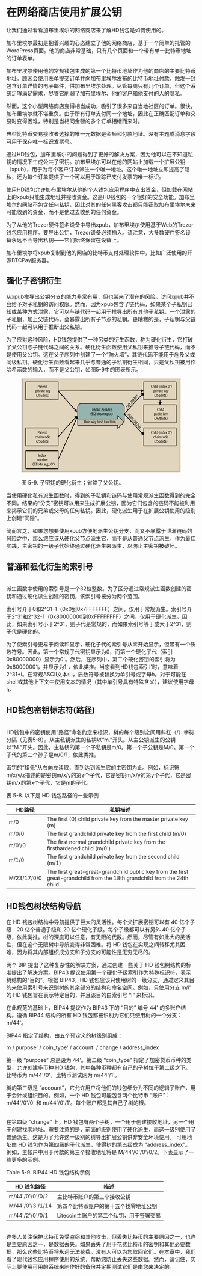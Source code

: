 # 在网络商店使用扩展公钥

让我们通过看看加布里埃尔的网络商店来了解HD钱包是如何使用的。

加布里埃尔最初是抱着兴趣的心态建立了他的网络商店，基于一个简单的托管的WordPress页面。他的商店非常基础，只有几个页面和一个带有单一比特币地址的订单表单。

加布里埃尔使用他的常规钱包生成的第一个比特币地址作为他的商店的主要比特币地址。顾客会使用表单提交订单并向加布里埃尔发布的比特币地址付款，触发一封包含订单详情的电子邮件，供加布里埃尔处理。尽管每周只有几个订单，但这个系统足够满足需求，尽管它削弱了加布里埃尔、他的客户和他支付的人的隐私。

然而，这个小型网络商店变得相当成功，吸引了很多来自当地社区的订单。很快，加布里埃尔就不堪重负。由于所有订单支付同一个地址，因此在正确匹配订单和交易时变得困难，特别是当相同金额的多个订单相继而来时。

典型比特币交易接收者选择的唯一元数据是金额和付款地址。没有主题或消息字段可用于保存唯一标识发票号。

通过HD钱包，加布里埃尔的问题得到了更好的解决方案，因为他可以在不知道私钥的情况下生成公共子密钥。加布里埃尔可以在他的网站上加载一个扩展公钥（xpub），用于为每个客户订单派生一个唯一地址。这个唯一地址立即提高了隐私，还为每个订单提供了一个可以用于跟踪已支付发票的唯一标识。

使用HD钱包允许加布里埃尔从他的个人钱包应用程序中支出资金，但加载在网站上的xpub只能生成地址并接收资金。这是HD钱包的一个很好的安全功能。加布里埃尔的网站不包含任何私钥，因此对其的任何黑客攻击都只能窃取加布里埃尔未来可能收到的资金，而不是他过去收到的任何资金。

为了从他的Trezor硬件签名设备中导出xpub，加布里埃尔使用基于Web的Trezor钱包应用程序。要导出公钥，Trezor设备必须插入。请注意，大多数硬件签名设备永远不会导出私钥——它们始终保留在设备上。

加布里埃尔将xpub复制到他的网店的比特币支付处理软件中，比如广泛使用的开源BTCPay服务器。

## 强化子密钥衍生

从xpub推导出公钥分支的能力非常有用，但也带来了潜在的风险。访问xpub并不会给予对子私钥的访问权限。然而，因为xpub包含了链代码，如果某个子私钥已知或某种方式泄露，它可以与链代码一起用于推导出所有其他子私钥。一个泄露的子私钥，加上父链代码，会暴露出所有子节点的私钥。更糟糕的是，子私钥与父链代码一起可以用于推断出父私钥。

为了应对这种风险，HD钱包提供了一种另类的衍生函数，称为硬化衍生，它打破了父公钥与子链代码之间的关系。硬化衍生函数使用父私钥来推导子链代码，而不是使用父公钥。这在父子序列中创建了一个“防火墙”，其链代码不能用于危及父或同级私钥。硬化衍生函数看起来几乎与普通的子私钥衍生相同，只是父私钥被用作哈希函数的输入，而不是父公钥，如图5-9中的图表所示。

<figure><img src="../../.gitbook/assets/5.9.png" alt=""><figcaption><p>图 5-9.  子密钥的硬化衍生；省略了父公钥。</p></figcaption></figure>

当使用硬化私有派生函数时，得到的子私钥和链码与使用常规派生函数得到的完全不同。结果的“分支”密钥可以用来生成扩展公钥，因为它们包含的链码不能被利用来揭示它们的兄弟或父母的任何私钥。因此，硬化派生用于在扩展公钥使用的级别上创建“间隙”。&#x20;

简而言之，如果您想要使用xpub方便地派生公钥分支，而又不暴露于泄漏链码的风险之中，那么您应该从硬化父节点派生它，而不是从普通父节点派生。作为最佳实践，主密钥的一级子代始终通过硬化派生来派生，以防止主密钥被破坏。

## 普通和强化衍生的索引号

\
派生函数中使用的索引号是一个32位整数。为了区分通过常规派生函数创建的密钥和通过硬化派生创建的密钥，该索引号被分为两个范围。

索引号介于0和2^31-1（0x0到0x7FFFFFFF）之间，仅用于常规派生。索引号介于2^31和2^32-1（0x80000000到0xFFFFFFFF）之间，仅用于硬化派生。因此，如果索引号小于2^31，则子代是常规的，而如果索引号等于或大于2^31，则子代是硬化的。

为了使索引号更易于阅读和显示，硬化子代的索引号从零开始显示，但带有一个质数符号。因此，第一个常规子代密钥显示为0，而第一个硬化子代（索引0x80000000）显示为0'。然后，在序列中，第二个硬化密钥的索引将为0x80000001，并显示为1'，依此类推。当您看到HD钱包索引i'时，意味着2^31+i。在常规ASCII文本中，质数符号被替换为单引号或字母h。对于可能在shell或其他上下文中使用文本的情况（其中单引号具有特殊含义），建议使用字母h。

## HD钱包密钥标志符(路径)

\
HD钱包中的密钥使用“路径”命名约定来标识，树的每个级别之间用斜杠（/）字符分隔（见表5-8）。从主私钥派生的私钥以“m.”开头。从主公钥派生的公钥以“M.”开头。因此，主私钥的第一个子私钥是m/0。第一个子公钥是M/0。第一个子代的第二个孙子是m/0/1，依此类推。

密钥的“祖先”从右向左读取，直到达到派生它的主密钥为止。例如，标识符m/x/y/z描述的是密钥m/x/y的第z个子代，它是密钥m/x/y的第y个子代，它是密钥m/x的第x个子代，它是m的子代。

表 5-8. 以下是 HD 钱包路径的一些示例

| HD路径        | 私钥描述                                                                                                                     |
| ----------- | ------------------------------------------------------------------------------------------------------------------------ |
| m/0         | The first (0) child private key from the master private key (m)                                                          |
| m/0/0       | The first grandchild private key from the first child (m/0)                                                              |
|  m/0'/0     | The first normal grandchild private key from the firsthardened child (m/0')                                              |
| m/1/0       | The first grandchild private key from the second child (m/1)                                                             |
| M/23/17/0/0 | The first great-great-grandchild public key from the first great-grandchild from the 18th grandchild from the 24th child |

## HD钱包树状结构导航

在 HD 钱包树结构中导航提供了巨大的灵活性。每个父扩展密钥可以有 40 亿个子级：20 亿个普通子级和 20 亿个硬化子级。每个子级都可以有另外 40 亿个子级，依此类推。树的深度可以任意，有无限的代数。然而，尽管有如此大的灵活性，但在这个无限树中导航变得非常困难。将 HD 钱包在实现之间转移尤其困难，因为将其内部组织成分支和子分支的可能性是无穷无尽的。

&#x20;两个 BIP 提出了这种复杂性的解决方案，通过创建一些关于 HD 钱包树结构的标准提出了解决方案。BIP43 提议使用第一个硬化子级索引作为特殊标识符，表示树结构的“目的”。根据 BIP43，HD 钱包应该只使用树的一级分支，通过定义其目的来使用索引号来识别树的其余部分的结构和命名空间。例如，只使用分支 m/i' 的 HD 钱包旨在表示特定目的，并且该目的由索引号 “i” 来标识。

在此规范的基础上，BIP44 提议作为 BIP43 下的 “目的” 编号 44' 的多账户结构。遵循 BIP44 结构的所有 HD 钱包都被识别为它们只使用树的一个分支：m/44'。&#x20;

BIP44 指定了结构，由五个预定义的树级别组成：

m / purpose' / coin\_type' / account' / change / address\_index

第一级 “purpose” 总是设为 44'。第二级 “coin\_type” 指定了加密货币币种的类型，允许创建多币种 HD 钱包，其中每种币种都有自己的子树位于第二级之下。比特币为 m/44'/0'，比特币测试网为 m/44'/1'。&#x20;

树的第三级是 “account”，它允许用户将他们的钱包细分为不同的逻辑子账户，用于会计或组织目的。例如，一个 HD 钱包可能包含两个比特币 “账户”：m/44'/0'/0' 和 m/44'/0'/1'。每个账户都是其自己子树的根。

\
在第四级 “change” 上，HD 钱包有两个子树，一个用于创建接收地址，另一个用于创建找零地址。需要注意的是，前面的级别使用了硬化派生，而这一级别使用了普通派生。这是为了允许这一级别的树导出扩展公钥供非安全环境使用。 可用地址由 HD 钱包作为第四级的子代派生，使得树的第五级成为 “address\_index”。例如，主帐户中用于付款的第三个接收地址将是 M/44'/0'/0'/0/2。下表显示了一些更多的示例。

Table 5-9. BIP44 HD 钱包结构示例

| HD 钱包路径          | 描述                       |
| ---------------- | ------------------------ |
| m/44'/0'/0'/0/2  | 主比特币账户的第三个接收公钥           |
| M/44'/0'/3'/1/14 | 第四个比特币账户的第十五个找零地址公钥      |
| m/44'/2'/0'/0/1  | Litecoin主账户的第二个私钥，用于签署交易 |

\
许多人关注保护比特币免受盗窃和其他攻击，但丢失比特币的主要原因之一，也许是主要原因之一，是数据丢失。如果丢失了用于花费比特币的密钥和其他必要数据，那么这些比特币将永远无法花费。没有人可以为您取回它们。在本章中，我们看了现代钱包应用程序使用的系统，帮助您防止丢失这些数据。然而，请记住，实际上要使用可用的系统来制作好的备份并定期测试它们是由您来决定的。
